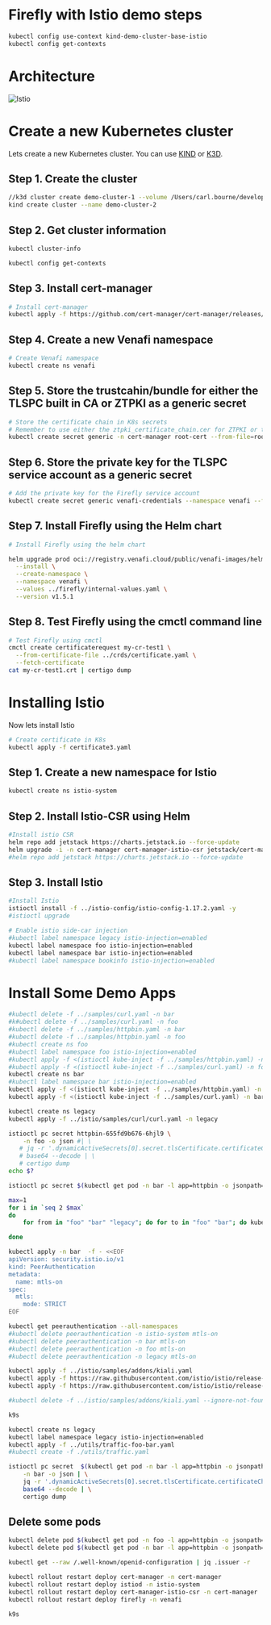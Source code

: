 # Firefly with Istio demo steps 

```sh
kubectl config use-context kind-demo-cluster-base-istio 
kubectl config get-contexts
```

# Architecture

![Istio](/Users/carl.bourne/development/istio-firefly/docs/images/istio-service-mesh.png "Istio")

# Create a new Kubernetes cluster

Lets create a new Kubernetes cluster. You can use [KIND](https://kind.sigs.k8s.io) or [K3D](https://k3d.io/stable/).

## Step 1. Create the cluster

```sh
//k3d cluster create demo-cluster-1 --volume /Users/carl.bourne/development/Istio-firefly/config:/config
kind create cluster --name demo-cluster-2
```

## Step 2. Get cluster information

```sh
kubectl cluster-info
```

```sh
kubectl config get-contexts
```

## Step 3. Install cert-manager

```sh
# Install cert-manager
kubectl apply -f https://github.com/cert-manager/cert-manager/releases/download/v1.12.0/cert-manager.yaml
```

## Step 4. Create a new Venafi namespace

```sh
# Create Venafi namespace
kubectl create ns venafi
```

## Step 5. Store the trustcahin/bundle for either the TLSPC built in CA or ZTPKI as a generic secret

```sh
# Store the certificate chain in K8s secrets 
# Remember to use either the ztpki_certificate_chain.cer for ZTPKI or the built-in_certificate_chain.cer cert chains depending on the Firefly configuration. 
kubectl create secret generic -n cert-manager root-cert --from-file=root-cert.pem=../crypto/ztpki_certificate_chain.cer
```

## Step 6. Store the private key for the TLSPC service account as a generic secret

```sh
# Add the private key for the Firefly service account
kubectl create secret generic venafi-credentials --namespace venafi --from-file=../crypto/svc-acct.key
```

## Step 7.  Install Firefly using the Helm chart

```sh
# Install Firefly using the helm chart

helm upgrade prod oci://registry.venafi.cloud/public/venafi-images/helm/firefly \
  --install \
  --create-namespace \
  --namespace venafi \
  --values ../firefly/internal-values.yaml \
  --version v1.5.1
```

## Step 8. Test Firefly using the cmctl command line

```sh
# Test Firefly using cmctl
cmctl create certificaterequest my-cr-test1 \
  --from-certificate-file ../crds/certificate.yaml \
  --fetch-certificate
cat my-cr-test1.crt | certigo dump
```

# Installing Istio

Now lets install Istio

```sh
# Create certificate in K8s
kubectl apply -f certificate3.yaml
```

## Step 1. Create a new namespace for Istio

```sh
kubectl create ns istio-system
```

## Step 2. Install Istio-CSR using Helm

```sh
#Install istio CSR
helm repo add jetstack https://charts.jetstack.io --force-update
helm upgrade -i -n cert-manager cert-manager-istio-csr jetstack/cert-manager-istio-csr -f ../crds/istio-csr-values.yaml
#helm repo add jetstack https://charts.jetstack.io --force-update
```

## Step 3. Install Istio

```sh
#Install Istio
istioctl install -f ../istio-config/istio-config-1.17.2.yaml -y
#istioctl upgrade
```

```sh
# Enable istio side-car injection 
#kubectl label namespace legacy istio-injection=enabled
kubectl label namespace foo istio-injection=enabled
kubectl label namespace bar istio-injection=enabled
#kubectl label namespace bookinfo istio-injection=enabled
```

# Install Some Demo Apps

```sh
#kubectl delete -f ../samples/curl.yaml -n bar
#k#ubectl delete -f ../samples/curl.yaml -n foo
#kubectl delete -f ../samples/httpbin.yaml -n bar
#kubectl delete -f ../samples/httpbin.yaml -n foo
#kubectl create ns foo
#kubectl label namespace foo istio-injection=enabled
#kubectl apply -f <(istioctl kube-inject -f ../samples/httpbin.yaml) -n foo
#kubectl apply -f <(istioctl kube-inject -f ../samples/curl.yaml) -n foo
kubectl create ns bar
#kubectl label namespace bar istio-injection=enabled
kubectl apply -f <(istioctl kube-inject -f ../samples/httpbin.yaml) -n bar
kubectl apply -f <(istioctl kube-inject -f ../samples/curl.yaml) -n bar


```

```sh
kubectl create ns legacy
kubectl apply -f ../istio/samples/curl/curl.yaml -n legacy
```

```sh
istioctl pc secret httpbin-655fd9b676-6hjl9 \
    -n foo -o json #| \
   # jq -r '.dynamicActiveSecrets[0].secret.tlsCertificate.certificateChain.inlineBytes' | \
   # base64 --decode | \
   # certigo dump
echo $?    
```

```sh
istioctl pc secret $(kubectl get pod -n bar -l app=httpbin -o jsonpath={.items..metadata.name})
```

```sh
max=1
for i in `seq 2 $max`
do
    for from in "foo" "bar" "legacy"; do for to in "foo" "bar"; do kubectl exec "$(kubectl get pod -l app=curl -n ${from} -o jsonpath={.items..metadata.name})" -c curl -n ${from} -- curl http://httpbin.${to}:8000/ip -s -o /dev/null -w "curl.${from} to httpbin.${to}: %{http_code}\n"; done; done

done
```

```sh
kubectl apply -n bar  -f - <<EOF
apiVersion: security.istio.io/v1
kind: PeerAuthentication
metadata:
  name: mtls-on
spec:
  mtls:
    mode: STRICT
EOF
```

```sh
kubectl get peerauthentication --all-namespaces
#kubectl delete peerauthentication -n istio-system mtls-on
#kubectl delete peerauthentication -n bar mtls-on
#kubectl delete peerauthentication -n foo mtls-on
#kubectl delete peerauthentication -n legacy mtls-on
```

```sh
kubectl apply -f ../istio/samples/addons/kiali.yaml
kubectl apply -f https://raw.githubusercontent.com/istio/istio/release-1.24/samples/addons/prometheus.yaml
kubectl apply -f https://raw.githubusercontent.com/istio/istio/release-1.24/samples/addons/grafana.yaml

#kubectl delete -f ../istio/samples/addons/kiali.yaml --ignore-not-found

```

```sh {"terminalRows":"25"}
k9s
```

```sh
kubectl create ns legacy
kubectl label namespace legacy istio-injection=enabled
kubectl apply -f ../utils/traffic-foo-bar.yaml
#kubectl create -f ./utils/traffic.yaml

```

```sh
istioctl pc secret  $(kubectl get pod -n bar -l app=httpbin -o jsonpath={.items..metadata.name}) \
    -n bar -o json | \
    jq -r '.dynamicActiveSecrets[0].secret.tlsCertificate.certificateChain.inlineBytes' | \
    base64 --decode | \
    certigo dump
```

## Delete some pods

```sh
kubectl delete pod $(kubectl get pod -n foo -l app=httpbin -o jsonpath={.items..metadata.name}) -n foo
kubectl delete pod $(kubectl get pod -n bar -l app=httpbin -o jsonpath={.items..metadata.name}) -n bar

```

```sh
kubectl get --raw /.well-known/openid-configuration | jq .issuer -r
```

```sh
kubectl rollout restart deploy cert-manager -n cert-manager  
kubectl rollout restart deploy istiod -n istio-system
kubectl rollout restart deploy cert-manager-istio-csr -n cert-manager  
kubectl rollout restart deploy firefly -n venafi
```

```sh {"terminalRows":"24"}
k9s
```
